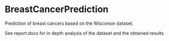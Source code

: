 # BreastCancerPrediction
Prediction of breast cancers based on the Wisconsin dataset.

See report.docx for in depth analysis of the dataset and the obtained results
